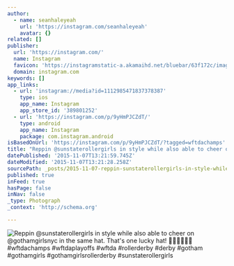 ```yaml
---
author:
  - name: seanhaleyeah
    url: 'https://instagram.com/seanhaleyeah'
    avatar: {}
related: []
publisher:
  url: 'https://instagram.com/'
  name: Instagram
  favicon: 'https://instagramstatic-a.akamaihd.net/bluebar/63f172c/images/ico/favicon.ico'
  domain: instagram.com
keywords: []
app_links:
  - url: 'instagram://media?id=1112985471837378387'
    type: ios
    app_name: Instagram
    app_store_id: '389801252'
  - url: 'https://instagram.com/p/9yHmPJCZdT/'
    type: android
    app_name: Instagram
    package: com.instagram.android
isBasedOnUrl: 'https://instagram.com/p/9yHmPJCZdT/?tagged=wftdachamps'
title: "Reppin @sunstaterollergirls in style while also able to cheer on @gothamgirlsnyc in the same hat. That's one lucky hat! \uD83D\uDC1D\uD83D\uDC1D\uD83D\uDC1D\uD83D\uDC1D\uD83D\uDC1D\uD83D\uDC1D #wftdachamps #wftdaplayoffs #wftda #rollerderby #derby #gotham #gothamgirls #gothamgirlsrollerderby #sunstaterollergirls"
datePublished: '2015-11-07T13:21:59.745Z'
dateModified: '2015-11-07T13:21:28.258Z'
sourcePath: _posts/2015-11-07-reppin-sunstaterollergirls-in-style-while-also-able-to-chee.md
published: true
inFeed: true
hasPage: false
inNav: false
_type: Photograph
_context: 'http://schema.org'

---
```

![Reppin &commat;sunstaterollergirls in style while also able to cheer on &commat;gothamgirlsnyc in the same hat&period; That's one lucky hat&excl;  &num;wftdachamps &num;wftdaplayoffs &num;wftda &num;rollerderby &num;derby &num;gotham &num;gothamgirls &num;gothamgirlsrollerderby &num;sunstaterollergirls](https://scontent.cdninstagram.com/hphotos-xfp1/t51.2885-15/s640x640/sh0.08/e35/11373733_551099155039725_625576016_n.jpg)